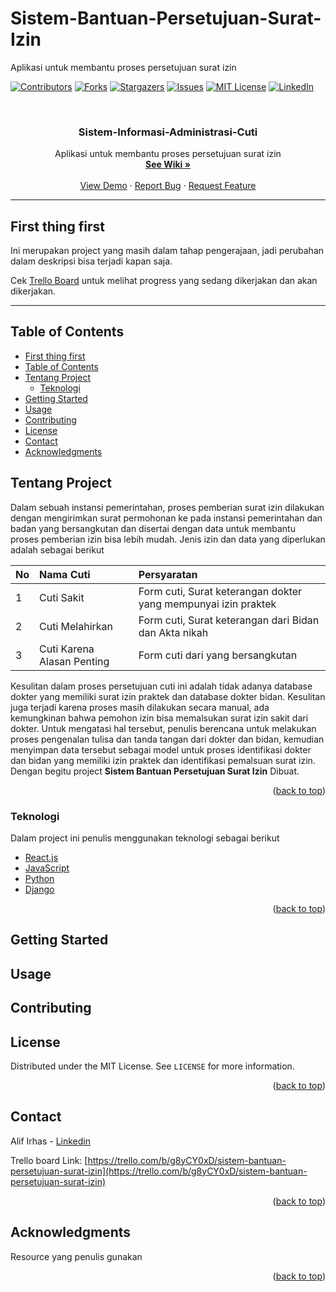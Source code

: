 # Sistem-Bantuan-Persetujuan-Surat-Izin
Aplikasi untuk membantu proses persetujuan surat izin 

<div id="top"></div>
<!--
*** Thanks for checking out the Best-README-Template. If you have a suggestion
*** that would make this better, please fork the repo and create a pull request
*** or simply open an issue with the tag "enhancement".
*** Don't forget to give the project a star!
*** Thanks again! Now go create something AMAZING! :D
-->



<!-- PROJECT SHIELDS -->
<!--
*** I'm using markdown "reference style" links for readability.
*** Reference links are enclosed in brackets [ ] instead of parentheses ( ).
*** See the bottom of this document for the declaration of the reference variables
*** for contributors-url, forks-url, etc. This is an optional, concise syntax you may use.
*** https://www.markdownguide.org/basic-syntax/#reference-style-links
-->
[![Contributors][contributors-shield]][contributors-url]
[![Forks][forks-shield]][forks-url]
[![Stargazers][stars-shield]][stars-url]
[![Issues][issues-shield]][issues-url]
[![MIT License][license-shield]][license-url]
[![LinkedIn][linkedin-shield]][linkedin-url]



<!-- PROJECT LOGO -->
<br />
<div align="center">
<!--   <a href="https://github.com/othneildrew/Best-README-Template">
    <img src="images/logo.png" alt="Logo" width="80" height="80">
  </a> -->

  <h3 align="center">Sistem-Informasi-Administrasi-Cuti</h3>

  <p align="center">
    Aplikasi untuk membantu proses persetujuan surat izin 
    <br />
    <a href="https://github.com/alifirhas/Sistem-Bantuan-Persetujuan-Surat-Izin/wiki"><strong>See Wiki »</strong></a>
    <br />
    <br />
    <a href="">View Demo</a>
    ·
    <a href="https://github.com/alifirhas/Sistem-Bantuan-Persetujuan-Surat-Izin/issues">Report Bug</a>
    ·
    <a href="https://github.com/alifirhas/Sistem-Bantuan-Persetujuan-Surat-Izin/issues">Request Feature</a>
  </p>
</div>



<!-- TABLE OF CONTENTS -->
* * *
## First thing first

Ini merupakan project yang masih dalam tahap pengerajaan, jadi perubahan dalam deskripsi bisa terjadi kapan saja.

Cek [Trello Board](https://trello.com/b/g8yCY0xD/sistem-bantuan-persetujuan-surat-izin) untuk melihat progress yang sedang dikerjakan dan akan dikerjakan.
* * *
## Table of Contents

  - [First thing first](#first-thing-first)
  - [Table of Contents](#table-of-contents)
  - [Tentang Project](#tentang-project)
    - [Teknologi](#teknologi)
  - [Getting Started](#getting-started)
  - [Usage](#usage)
  - [Contributing](#contributing)
  - [License](#license)
  - [Contact](#contact)
  - [Acknowledgments](#acknowledgments)

<!-- ABOUT THE PROJECT -->
## Tentang Project

<!-- [![Product Name Screen Shot][product-screenshot]](https://example.com) -->

Dalam sebuah instansi pemerintahan, proses pemberian surat izin dilakukan dengan mengirimkan surat permohonan ke pada instansi pemerintahan dan badan yang bersangkutan dan disertai dengan data untuk membantu proses pemberian izin bisa lebih mudah. Jenis izin dan data yang diperlukan adalah sebagai berikut

| No   | Nama Cuti                  | Persyaratan                                                    |
| :--- | :------------------------- | :------------------------------------------------------------- |
| 1    | Cuti Sakit                 | Form cuti, Surat keterangan dokter yang mempunyai izin praktek |
| 2    | Cuti Melahirkan            | Form cuti, Surat keterangan dari Bidan dan Akta nikah          |
| 3    | Cuti Karena Alasan Penting | Form cuti dari yang bersangkutan                               |

Kesulitan dalam proses persetujuan cuti ini adalah tidak adanya database dokter yang memiliki surat izin praktek dan database dokter bidan. Kesulitan juga terjadi karena proses masih dilakukan secara manual, ada kemungkinan bahwa  pemohon izin bisa memalsukan surat  izin sakit dari dokter. Untuk mengatasi hal tersebut, penulis berencana untuk melakukan proses pengenalan tulisa dan tanda tangan dari dokter dan bidan, kemudian menyimpan data tersebut sebagai model untuk proses identifikasi dokter dan bidan yang memiliki izin praktek dan identifikasi pemalsuan surat izin. Dengan begitu project **Sistem Bantuan Persetujuan Surat Izin** Dibuat.

<p align="right">(<a href="#top">back to top</a>)</p>



### Teknologi

Dalam project ini penulis menggunakan teknologi sebagai berikut

* [React.js](https://reactjs.org/)
* [JavaScript](https://www.javascript.com/)
* [Python](https://www.python.org/)
* [Django](https://www.djangoproject.com/)

<p align="right">(<a href="#top">back to top</a>)</p>



<!-- GETTING STARTED -->
## Getting Started

<!-- This is an example of how you may give instructions on setting up your project locally.
To get a local copy up and running follow these simple example steps.

### Prerequisites

This is an example of how to list things you need to use the software and how to install them.
* npm
  ```sh
  npm install npm@latest -g
  ```

### Installation

_Below is an example of how you can instruct your audience on installing and setting up your app. This template doesn't rely on any external dependencies or services._

1. Get a free API Key at [https://example.com](https://example.com)
2. Clone the repo
   ```sh
   git clone https://github.com/your_username_/Project-Name.git
   ```
3. Install NPM packages
   ```sh
   npm install
   ```
4. Enter your API in `config.js`
   ```js
   const API_KEY = 'ENTER YOUR API';
   ```

<p align="right">(<a href="#top">back to top</a>)</p> -->



<!-- USAGE EXAMPLES -->
## Usage

<!-- Use this space to show useful examples of how a project can be used. Additional screenshots, code examples and demos work well in this space. You may also link to more resources.

_For more examples, please refer to the [Documentation](https://example.com)_

<p align="right">(<a href="#top">back to top</a>)</p> -->


<!-- CONTRIBUTING -->
## Contributing

<!-- Contributions are what make the open source community such an amazing place to learn, inspire, and create. Any contributions you make are **greatly appreciated**.

If you have a suggestion that would make this better, please fork the repo and create a pull request. You can also simply open an issue with the tag "enhancement".
Don't forget to give the project a star! Thanks again!

1. Fork the Project
2. Create your Feature Branch (`git checkout -b feature/AmazingFeature`)
3. Commit your Changes (`git commit -m 'Add some AmazingFeature'`)
4. Push to the Branch (`git push origin feature/AmazingFeature`)
5. Open a Pull Request

<p align="right">(<a href="#top">back to top</a>)</p> -->



<!-- LICENSE -->
## License

Distributed under the MIT License. See `LICENSE` for more information.

<p align="right">(<a href="#top">back to top</a>)</p>



<!-- CONTACT -->
## Contact

Alif Irhas - [Linkedin](https://www.linkedin.com/in/alif-irhas-0750331b3/)

Trello board Link: [https://trello.com/b/g8yCY0xD/sistem-bantuan-persetujuan-surat-izin](https://trello.com/b/g8yCY0xD/sistem-bantuan-persetujuan-surat-izin)

<p align="right">(<a href="#top">back to top</a>)</p>



<!-- ACKNOWLEDGMENTS -->
## Acknowledgments

Resource yang penulis gunakan

<p align="right">(<a href="#top">back to top</a>)</p>



<!-- MARKDOWN LINKS & IMAGES -->
<!-- https://www.markdownguide.org/basic-syntax/#reference-style-links -->
[contributors-shield]: https://img.shields.io/github/contributors/alifirhas/Sistem-Bantuan-Persetujuan-Surat-Izin.svg?style=for-the-badge
[contributors-url]: https://github.com/alifirhas/Sistem-Bantuan-Persetujuan-Surat-Izin/graphs/contributors
[forks-shield]: https://img.shields.io/github/forks/alifirhas/Sistem-Bantuan-Persetujuan-Surat-Izin.svg?style=for-the-badge
[forks-url]: https://github.com/alifirhas/Sistem-Bantuan-Persetujuan-Surat-Izin/network/members
[stars-shield]: https://img.shields.io/github/stars/alifirhas/Sistem-Bantuan-Persetujuan-Surat-Izin.svg?style=for-the-badge
[stars-url]: https://github.com/alifirhas/Sistem-Bantuan-Persetujuan-Surat-Izin/stargazers
[issues-shield]: https://img.shields.io/github/issues/alifirhas/Sistem-Bantuan-Persetujuan-Surat-Izin.svg?style=for-the-badge
[issues-url]: https://github.com/alifirhas/Sistem-Bantuan-Persetujuan-Surat-Izin/issues
[license-shield]: https://img.shields.io/github/license/alifirhas/Sistem-Bantuan-Persetujuan-Surat-Izin.svg?style=for-the-badge
[license-url]: https://github.com/alifirhas/Sistem-Bantuan-Persetujuan-Surat-Izin/blob/master/LICENSE
[linkedin-shield]: https://img.shields.io/badge/-LinkedIn-black.svg?style=for-the-badge&logo=linkedin&colorB=555
[linkedin-url]: https://www.linkedin.com/in/alif-irhas-0750331b3/
[product-screenshot]: images/screenshot.png
